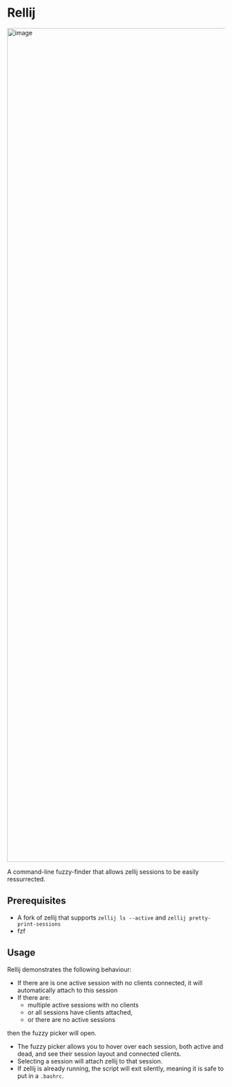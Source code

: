 # Rellij

<img width="3032" height="1928" alt="image" src="https://github.com/user-attachments/assets/9941975a-4a0b-4c4b-87dc-57814737d6d1" />

A command-line fuzzy-finder that allows zellij sessions to be easily ressurrected.

## Prerequisites
- A fork of zellij that supports `zellij ls --active` and `zellij pretty-print-sessions`
- fzf

## Usage
Rellij demonstrates the following behaviour:
- If there are is one active session with no clients connected,
  it will automatically attach to this session
- If there are:
  - multiple active sessions with no clients
  - or all sessions have clients attached,
  - or there are no active sessions
 
  
then the fuzzy picker will open.
- The fuzzy picker allows you to hover over each session, both active and dead, and see their session layout
  and connected clients.
- Selecting a session will attach zellij to that session.
- If zellij is already running, the script will exit silently, meaning it is safe to put in a `.bashrc`.
